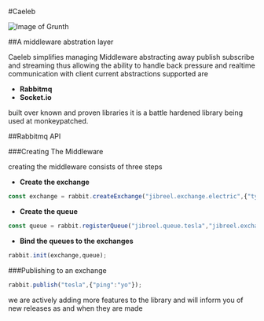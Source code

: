 #Caeleb

![Image of Grunth](https://d13yacurqjgara.cloudfront.net/users/541438/screenshots/2156836/untitled-3_1x.png)

##A middleware abstration layer  

Caeleb simplifies managing Middleware abstracting away publish subscribe and streaming thus allowing the ability to handle back pressure and realtime communication with client current abstractions supported are 

* **Rabbitmq**
* **Socket.io**

built over known and proven libraries it is a battle hardened library being used at monkeypatched.

##Rabbitmq API

###Creating The Middleware

creating the middleware consists of three steps

* **Create the exchange**

```js
const exchange = rabbit.createExchange("jibreel.exchange.electric",{"type": "topic"});
```

* **Create the queue**

```js
const queue = rabbit.registerQueue("jibreel.queue.tesla","jibreel.exchange.electric","tesla");
```

* **Bind the queues to the exchanges**

```js
rabbit.init(exchange,queue);
```

###Publishing to an exchange

```js
rabbit.publish("tesla",{"ping":"yo"});
```



we are actively adding more features to the library and will inform you of new releases
as and when they are made

